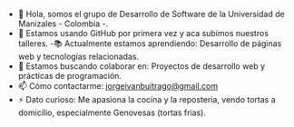 - 👋 Hola, somos el grupo de Desarrollo de Software de la Universidad de Manizales - Colombia -. 
- 👀 Estamos usando GitHub por primera vez y aca subimos nuestros talleres. 
-📚  Actualmente estamos aprendiendo: Desarrollo de páginas web y tecnologías relacionadas.
- 🤝 Estamos buscando colaborar en: Proyectos de desarrollo web y prácticas de programación.
- 📫 Cómo contactarme: jorgeivanbuitrago@gmail.com
- ⚡ Dato curioso: Me apasiona la cocina y la reposteria, vendo tortas a domicilio, especialmente Genovesas (tortas frias).

<!---
JORGE-BUITRAGO-65/JORGE-BUITRAGO-65 is a ✨ special ✨ repository because its `README.md` (this file) appears on your GitHub profile.
You can click the Preview link to take a look at your changes.
--->
